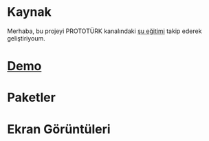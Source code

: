 # Kaynak

Merhaba, bu projeyi PROTOTÜRK kanalındaki [şu eğitimi](https://www.youtube.com/watch?v=2yGhjADh20M) takip ederek geliştiriyoum.

# [Demo]()

# Paketler

# Ekran Görüntüleri


